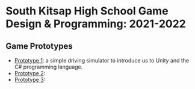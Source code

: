 # South Kitsap High School Game Design & Programming: 2021-2022

## Game Prototypes

* [Prototype 1][p1]: a simple driving simulator to introduce us to Unity and the C# programming language.
* [Prototype 2][p2]: 
* [Prototype 3][p3]:

[p1]: <prototype-1/>
[p2]: <prototype-2/>
[p3]: <prototype-3/>
